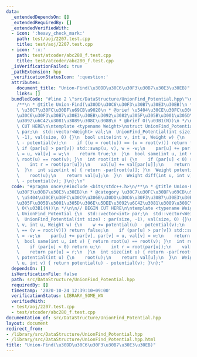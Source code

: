 ```yaml
---
data:
  _extendedDependsOn: []
  _extendedRequiredBy: []
  _extendedVerifiedWith:
  - icon: ':heavy_check_mark:'
    path: test/aoj/2207.test.cpp
    title: test/aoj/2207.test.cpp
  - icon: ':x:'
    path: test/atcoder/abc280_f.test.cpp
    title: test/atcoder/abc280_f.test.cpp
  _isVerificationFailed: true
  _pathExtension: hpp
  _verificationStatusIcon: ':question:'
  attributes:
    document_title: "Union-Find(\u30DD\u30C6\u30F3\u30B7\u30E3\u30EB)"
    links: []
  bundledCode: "#line 2 \"src/DataStructure/UnionFind_Potential.hpp\"\n#include <bits/stdc++.h>\n\
    /**\n * @title Union-Find(\u30DD\u30C6\u30F3\u30B7\u30E3\u30EB)\n * @category\
    \ \u30C7\u30FC\u30BF\u69CB\u9020\n * @brief \u5404\u30CE\u30FC\u30C9\u306B\u30DD\
    \u30C6\u30F3\u30B7\u30E3\u30EB\u3092\u3082\u305F\u305B\u3001\u305D\u306E\u5DEE\
    \u3092\u6C42\u3081\u3089\u308C\u308B\n * @brief O(\u03B1(N))\n */\n\n// BEGIN\
    \ CUT HERE\n\ntemplate <typename Weight>\nstruct UnionFind_Potential {\n  std::vector<int>\
    \ par;\n  std::vector<Weight> val;\n  UnionFind_Potential(int size) : par(size,\
    \ -1), val(size, 0) {}\n  bool unite(int v, int u, Weight w) {\n    w += potential(u)\
    \ - potential(v);\n    if ((u = root(u)) == (v = root(v))) return false;\n   \
    \ if (par[u] > par[v]) std::swap(u, v), w = -w;\n    par[u] += par[v], par[v]\
    \ = u, val[v] = w;\n    return true;\n  }\n  bool same(int u, int v) { return\
    \ root(u) == root(v); }\n  int root(int u) {\n    if (par[u] < 0) return u;\n\
    \    int r = root(par[u]);\n    val[u] += val[par[u]];\n    return par[u] = r;\n\
    \  }\n  int size(int u) { return -par[root(u)]; }\n  Weight potential(int u) {\n\
    \    root(u);\n    return val[u];\n  }\n  Weight diff(int u, int v) { return potential(u)\
    \ - potential(v); }\n};\n"
  code: "#pragma once\n#include <bits/stdc++.h>\n/**\n * @title Union-Find(\u30DD\u30C6\
    \u30F3\u30B7\u30E3\u30EB)\n * @category \u30C7\u30FC\u30BF\u69CB\u9020\n * @brief\
    \ \u5404\u30CE\u30FC\u30C9\u306B\u30DD\u30C6\u30F3\u30B7\u30E3\u30EB\u3092\u3082\
    \u305F\u305B\u3001\u305D\u306E\u5DEE\u3092\u6C42\u3081\u3089\u308C\u308B\n * @brief\
    \ O(\u03B1(N))\n */\n\n// BEGIN CUT HERE\n\ntemplate <typename Weight>\nstruct\
    \ UnionFind_Potential {\n  std::vector<int> par;\n  std::vector<Weight> val;\n\
    \  UnionFind_Potential(int size) : par(size, -1), val(size, 0) {}\n  bool unite(int\
    \ v, int u, Weight w) {\n    w += potential(u) - potential(v);\n    if ((u = root(u))\
    \ == (v = root(v))) return false;\n    if (par[u] > par[v]) std::swap(u, v), w\
    \ = -w;\n    par[u] += par[v], par[v] = u, val[v] = w;\n    return true;\n  }\n\
    \  bool same(int u, int v) { return root(u) == root(v); }\n  int root(int u) {\n\
    \    if (par[u] < 0) return u;\n    int r = root(par[u]);\n    val[u] += val[par[u]];\n\
    \    return par[u] = r;\n  }\n  int size(int u) { return -par[root(u)]; }\n  Weight\
    \ potential(int u) {\n    root(u);\n    return val[u];\n  }\n  Weight diff(int\
    \ u, int v) { return potential(u) - potential(v); }\n};"
  dependsOn: []
  isVerificationFile: false
  path: src/DataStructure/UnionFind_Potential.hpp
  requiredBy: []
  timestamp: '2020-10-24 12:39:10+09:00'
  verificationStatus: LIBRARY_SOME_WA
  verifiedWith:
  - test/aoj/2207.test.cpp
  - test/atcoder/abc280_f.test.cpp
documentation_of: src/DataStructure/UnionFind_Potential.hpp
layout: document
redirect_from:
- /library/src/DataStructure/UnionFind_Potential.hpp
- /library/src/DataStructure/UnionFind_Potential.hpp.html
title: "Union-Find(\u30DD\u30C6\u30F3\u30B7\u30E3\u30EB)"
---
```

